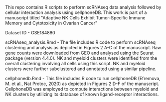 This repo contains R scripts to perform scRNAseq data analysis followed by cellular interaction analysis using cellphoneDB. 
This work is part of a manuscript titled "Adaptive NK Cells Exhibit Tumor-Specific Immune Memory and Cytotoxicity in Ovarian Cancer"

Dataset ID - GSE184880 

scRNAseq_analysis.Rmd - 
The file includes R code to perform scRNAseq clustering and analysis as depicted in Figures 2 A-C of the manuscript. 
Raw gene counts were downloaded from GEO and analysed using the Seurat package (version 4.4.0). NK and myeloid clusters were identified from the overall clustering involving all cells using this script. NK and myeloid clusters were further subclustered and annotated using a similar pipeline.

cellphonedb.Rmd - 
This file includes R code to run cellphoneDB (Efremova, M. et al., Nat Protoc, 2020) as depicted in Figures 2 D-F of the manuscript. CellphoneDB was employed to compute interactions between myeloid and NK clusters by utilizing its database of known ligand-receptor interactions. 
